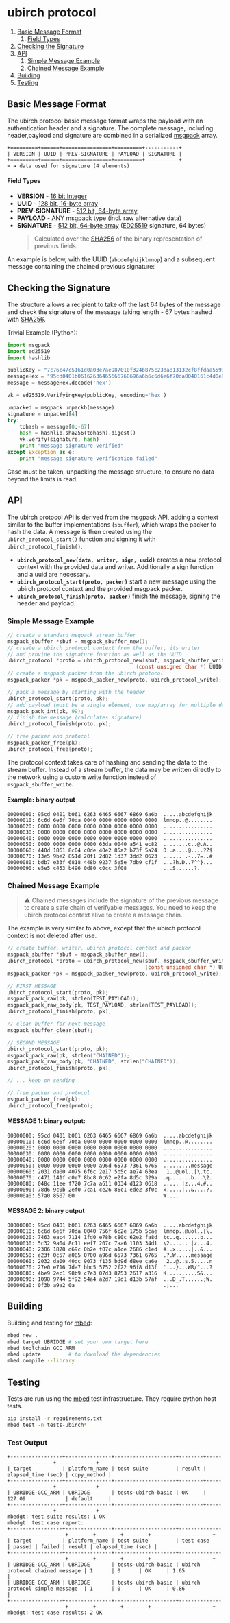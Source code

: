 # ubirch protocol

1. [Basic Message Format](#basic-message-format)
    1. [Field Types](#field-types)
2. [Checking the Signature](#checking-the-signature) 
3. [API](#api)
    1. [Simple Message Example](#simple-message-example)
    2. [Chained Message Example](#chained-message-example)
4. [Building](#building)
5. [Testing](#testing)
          

## Basic Message Format

The ubirch protocol basic message format wraps the payload with an authentication header and a signature. 
The complete message, including header,payload and signature are combined in a serialized [msgpack](https://msgpack.org) 
array. 

```
+=========+======+================+=========+-----------+
| VERSION | UUID | PREV-SIGNATURE | PAYLOAD | SIGNATURE |
+=========+======+================+=========+-----------+
= ➔ data used for signature (4 elements)
```

#### Field Types

- **VERSION** - [16 bit Integer](https://github.com/msgpack/msgpack/blob/master/spec.md#int-format-family)
- **UUID** - [128 bit, 16-byte array](https://github.com/msgpack/msgpack/blob/master/spec.md#bin-format-family)   
- **PREV-SIGNATURE** - [512 bit, 64-byte array](https://github.com/msgpack/msgpack/blob/master/spec.md#bin-format-family)
- **PAYLOAD** - ANY msgpack type (incl. raw alternative data)
- **SIGNATURE** - [512 bit, 64-byte array](https://github.com/msgpack/msgpack/blob/master/spec.md#bin-format-family) 
  ([ED25519](https://ed25519.cr.yp.to) signature, 64 bytes)
   > Calculated over the [SHA256](https://en.wikipedia.org/wiki/SHA-2) of the binary representation of previous fields.

An example is below, with the UUID (`abcdefghijklmnop`) and a subsequent message containing the chained previous
signature:


## Checking the Signature   
   
The structure allows a recipient to take off the last 64 bytes of the message and check the signature of the
message taking length - 67 bytes hashed with [SHA256](https://en.wikipedia.org/wiki/SHA-2).

Trivial Example (Python):

```python
import msgpack
import ed25519
import hashlib

publicKey = "7c76c47c5161d0a03e7ae987010f324b875c23da813132cf8ffdaa5593e63e6a"
messageHex = "95cd0401b06162636465666768696a6b6c6d6e6f70da0040161c4d0e934e80fe0fd7be40a5971752e190868665ff135a8da24b97b709847919a10972d8dd53c49c376ae12b641b5a2c9c70cb3565dd426d37b998816d7105a7434841494e4544da0040c6ea0d8398a708050f49e9150879f0f216173ba372bd41c4e72f956d39896c02d632073eefd5f7860dd6d83ca970c84e5dc75121f288c2aad7a17dd5f056bf05"
message = messageHex.decode('hex')

vk = ed25519.VerifyingKey(publicKey, encoding='hex')

unpacked = msgpack.unpackb(message)
signature = unpacked[4]
try:
    tohash = message[0:-67]
    hash = hashlib.sha256(tohash).digest()
    vk.verify(signature, hash)
    print "message signature verified"
except Exception as e:
    print "message signature verification failed"
```

Case must be taken, unpacking the message structure, to ensure no data beyond the limits is read.

## API

The ubirch protocol API is derived from the msgpack API, adding a context similar to the buffer 
implementations (`sbuffer`), which wraps the packer to hash the data. A message is then created
using the `ubirch_protocol_start()` function and signing it with `ubirch_protocol_finish()`.


- **`ubirch_protocol_new(data, writer, sign, uuid)`** creates a new protocol context with the provided data and writer. Additionally a sign 
    function and a uuid are necessary.
- **`ubirch_protocol_start(proto, packer)`** 
    start a new message using the ubirch protocol context and the provided msgpack packer.
- **`ubirch_protocol_finish(proto, packer)`** 
    finish the message, signing the header and payload.
    
### Simple Message Example

```c
// creata a standard msgpack stream buffer
msgpack_sbuffer *sbuf = msgpack_sbuffer_new();
// create a ubirch protocol context from the buffer, its writer
// and provide the signature function as well as the UUID
ubirch_protocol *proto = ubirch_protocol_new(sbuf, msgpack_sbuffer_write, ed25519_sign,
                                          (const unsigned char *) UUID);
// create a msgpack packer from the ubirch protocol
msgpack_packer *pk = msgpack_packer_new(proto, ubirch_protocol_write);

// pack a message by starting with the header
ubirch_protocol_start(proto, pk);
// add payload (must be a single element, use map/array for multiple data points)
msgpack_pack_int(pk, 99);
// finish the message (calculates signature)
ubirch_protocol_finish(proto, pk);

// free packer and protocol
msgpack_packer_free(pk);
ubirch_protocol_free(proto); 
```

The protocol context takes care of hashing and sending the data to
the stream buffer. Instead of a stream buffer, the data may be
written directly to the network using a custom write function instead of
`msgpack_sbuffer_write`.

#### Example: binary output 
```
00000000: 95cd 0401 b061 6263 6465 6667 6869 6a6b  .....abcdefghijk
00000010: 6c6d 6e6f 70da 0040 0000 0000 0000 0000  lmnop..@........
00000020: 0000 0000 0000 0000 0000 0000 0000 0000  ................
00000030: 0000 0000 0000 0000 0000 0000 0000 0000  ................
00000040: 0000 0000 0000 0000 0000 0000 0000 0000  ................
00000050: 0000 0000 0000 0000 63da 0040 a541 ec82  ........c..@.A..
00000060: 440d 1861 8c04 c0de 40e2 85a2 b73f 5a24  D..a....@....?Z$
00000070: 13e5 9be2 851d 20f1 2d82 1d37 3dd2 0623  ...... .-..7=..#
00000080: bdb7 e33f 6818 448b 9237 5e5e 7db9 cf1f  ...?h.D..7^^}...
00000090: e5e5 c453 b496 0d80 c0cc 3f08            ...S......?.
```

### Chained Message Example

> ⚠  Chained messages include the signature of the previous message
> to create a safe chain of verifyable messages. You need to keep the
> ubirch protocol context alive to create a message chain.  

The example is very similar to above, except that the ubirch protocol
context is not deleted after use.

```c
// create buffer, writer, ubirch protocol context and packer
msgpack_sbuffer *sbuf = msgpack_sbuffer_new();
ubirch_protocol *proto = ubirch_protocol_new(sbuf, msgpack_sbuffer_write, ed25519_sign,
                                             (const unsigned char *) UUID);
msgpack_packer *pk = msgpack_packer_new(proto, ubirch_protocol_write);

// FIRST MESSAGE
ubirch_protocol_start(proto, pk);
msgpack_pack_raw(pk, strlen(TEST_PAYLOAD));
msgpack_pack_raw_body(pk, TEST_PAYLOAD, strlen(TEST_PAYLOAD));
ubirch_protocol_finish(proto, pk);

// clear buffer for next message
msgpack_sbuffer_clear(sbuf);

// SECOND MESSAGE
ubirch_protocol_start(proto, pk);
msgpack_pack_raw(pk, strlen("CHAINED"));
msgpack_pack_raw_body(pk, "CHAINED", strlen("CHAINED"));
ubirch_protocol_finish(proto, pk);

// ... keep on sending

// free packer and protocol
msgpack_packer_free(pk);
ubirch_protocol_free(proto); 
```

#### MESSAGE 1: binary output:
```
00000000: 95cd 0401 b061 6263 6465 6667 6869 6a6b  .....abcdefghijk
00000010: 6c6d 6e6f 70da 0040 0000 0000 0000 0000  lmnop..@........
00000020: 0000 0000 0000 0000 0000 0000 0000 0000  ................
00000030: 0000 0000 0000 0000 0000 0000 0000 0000  ................
00000040: 0000 0000 0000 0000 0000 0000 0000 0000  ................
00000050: 0000 0000 0000 0000 a96d 6573 7361 6765  .........message
00000060: 2031 da00 4075 6f6c 2e17 5b5c ae74 63ea   1..@uol..[\.tc.
00000070: c471 141f d0e7 8bc8 0c62 e2fa 8d5c 329a  .q.......b...\2.
00000080: 048c 11ee f720 7c7a a611 0334 d123 0618  ..... |z...4.#..
00000090: 78d6 9c0b 2ef0 7ca1 ce26 86c1 ede2 3f0c  x.....|..&....?.
000000a0: 57a0 8507 00                             W....
```

#### MESSAGE 2: binary output
```
00000000: 95cd 0401 b061 6263 6465 6667 6869 6a6b  .....abcdefghijk
00000010: 6c6d 6e6f 70da 0040 756f 6c2e 175b 5cae  lmnop..@uol..[\.
00000020: 7463 eac4 7114 1fd0 e78b c80c 62e2 fa8d  tc..q.......b...
00000030: 5c32 9a04 8c11 eef7 207c 7aa6 1103 34d1  \2...... |z...4.
00000040: 2306 1878 d69c 0b2e f07c a1ce 2686 c1ed  #..x.....|..&...
00000050: e23f 0c57 a085 0700 a96d 6573 7361 6765  .?.W.....message
00000060: 2032 da00 40dc 9073 f135 bd9d d8ee ca6e   2..@..s.5.....n
00000070: 27e0 e716 7da7 bbc5 5752 2f22 96f8 d13f  '...}...WR/"...?
00000080: 4be9 2ec1 98b9 c7e3 07d3 8753 2617 a316  K..........S&...
00000090: 1098 9744 5f92 54a4 a2d7 19d1 d13b 57af  ...D_.T......;W.
000000a0: 0f3b a9a2 0a                             .;...
```

## Building

Building and testing for [mbed](https://mbed.com):

```bash
mbed new .
mbed target UBRIDGE # set your own target here
mbed toolchain GCC_ARM
mbed update         # to download the dependencies
mbed compile --library
```

## Testing

Tests are run using the [mbed](https://mbed.com) test infrastructure. They require python host tests.

```bash
pip install -r requirements.txt 
mbed test -n tests-ubirch*
```

### Test Output

```
+-----------------+---------------+--------------------+--------+--------------------+-------------+
| target          | platform_name | test suite         | result | elapsed_time (sec) | copy_method |
+-----------------+---------------+--------------------+--------+--------------------+-------------+
| UBRIDGE-GCC_ARM | UBRIDGE       | tests-ubirch-basic | OK     | 127.09             | default     |
+-----------------+---------------+--------------------+--------+--------------------+-------------+
mbedgt: test suite results: 1 OK
mbedgt: test case report:
+-----------------+---------------+--------------------+---------------------------------+--------+--------+--------+--------------------+
| target          | platform_name | test suite         | test case                       | passed | failed | result | elapsed_time (sec) |
+-----------------+---------------+--------------------+---------------------------------+--------+--------+--------+--------------------+
| UBRIDGE-GCC_ARM | UBRIDGE       | tests-ubirch-basic | ubirch protocol chained message | 1      | 0      | OK     | 1.65               |
| UBRIDGE-GCC_ARM | UBRIDGE       | tests-ubirch-basic | ubirch protocol simple message  | 1      | 0      | OK     | 0.86               |
+-----------------+---------------+--------------------+---------------------------------+--------+--------+--------+--------------------+
mbedgt: test case results: 2 OK
```